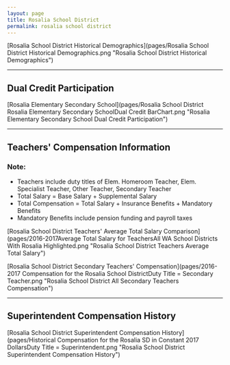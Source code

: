 ```yaml
---
layout: page
title: Rosalia School District
permalink: rosalia school district
---
```



[Rosalia School District Historical Demographics](pages/Rosalia School District Historical Demographics.png "Rosalia School District Historical Demographics")

___

## Dual Credit Participation

[Rosalia Elementary   Secondary School](pages/Rosalia School District Rosalia Elementary   Secondary SchoolDual Credit BarChart.png "Rosalia Elementary   Secondary School Dual Credit Participation")


___

## Teachers' Compensation Information
### Note:
- Teachers include duty titles of Elem. Homeroom Teacher, Elem. Specialist Teacher, Other Teacher, Secondary Teacher
- Total Salary = Base Salary + Supplemental Salary
- Total Compensation = Total Salary + Insurance Benefits + Mandatory Benefits
- Mandatory Benefits include pension funding and payroll taxes

[Rosalia School District Teachers' Average Total Salary Comparison](pages/2016-2017Average Total Salary for TeachersAll WA School Districts With Rosalia Highlighted.png "Rosalia School District Teachers Average Total Salary")

[Rosalia School District Secondary Teachers' Compensation](pages/2016-2017 Compensation for the Rosalia School DistrictDuty Title = Secondary Teacher.png "Rosalia School District All Secondary Teachers Compensation")


___

## Superintendent Compensation History

[Rosalia School District Superintendent Compensation History](pages/Historical Compensation for the Rosalia SD in Constant 2017 DollarsDuty Title = Superintendent.png "Rosalia School District Superintendent Compensation History")

